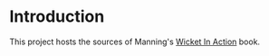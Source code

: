 # Introduction #

This project hosts the sources of Manning's [Wicket In Action](http://manning.com/dashorst) book.


